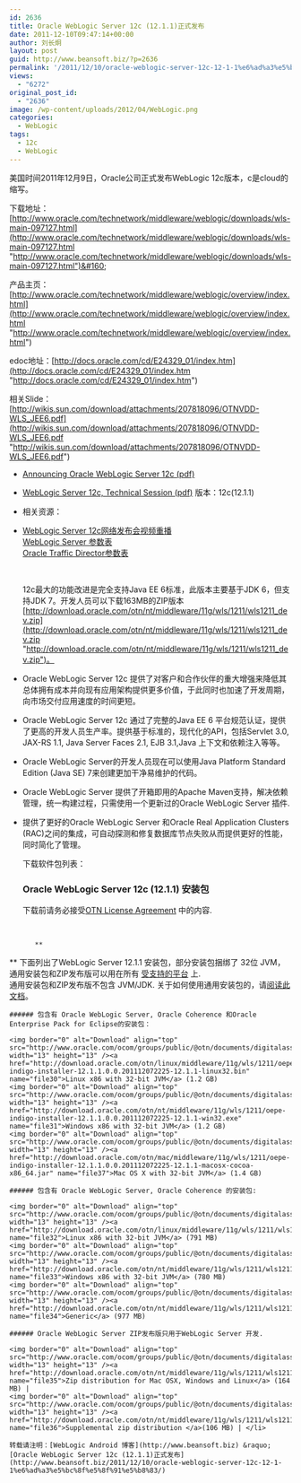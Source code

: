 ```yaml
---
id: 2636
title: Oracle WebLogic Server 12c (12.1.1)正式发布
date: 2011-12-10T09:47:14+00:00
author: 刘长炯
layout: post
guid: http://www.beansoft.biz/?p=2636
permalink: '/2011/12/10/oracle-weblogic-server-12c-12-1-1%e6%ad%a3%e5%bc%8f%e5%8f%91%e5%b8%83/'
views:
  - "6272"
original_post_id:
  - "2636"
image: /wp-content/uploads/2012/04/WebLogic.png
categories:
  - WebLogic
tags:
  - 12c
  - WebLogic
---
```

美国时间2011年12月9日，Oracle公司正式发布WebLogic 12c版本，c是cloud的缩写。

下载地址：[http://www.oracle.com/technetwork/middleware/weblogic/downloads/wls-main-097127.html](http://www.oracle.com/technetwork/middleware/weblogic/downloads/wls-main-097127.html "http://www.oracle.com/technetwork/middleware/weblogic/downloads/wls-main-097127.html")&#160;

产品主页：[http://www.oracle.com/technetwork/middleware/weblogic/overview/index.html](http://www.oracle.com/technetwork/middleware/weblogic/overview/index.html "http://www.oracle.com/technetwork/middleware/weblogic/overview/index.html")

edoc地址：[http://docs.oracle.com/cd/E24329_01/index.htm](http://docs.oracle.com/cd/E24329_01/index.htm "http://docs.oracle.com/cd/E24329_01/index.htm")

相关Slide：[http://wikis.sun.com/download/attachments/207818096/OTNVDD-WLS_JEE6.pdf](http://wikis.sun.com/download/attachments/207818096/OTNVDD-WLS_JEE6.pdf "http://wikis.sun.com/download/attachments/207818096/OTNVDD-WLS_JEE6.pdf")

  * [Announcing Oracle WebLogic Server 12c (pdf)](http://wcc.on24.com/event/37/57/27/rt/1/documents/player_docanchr_2/wls_12c_launch_webcast_final_11_15_11v2_.pdf) 
  * [WebLogic Server 12c, Technical Session (pdf)](http://wcc.on24.com/event/37/57/27/rt/1/documents/player_docanchr_3/weblogic12c_launch_tech_webinar_v8.pdf) 
    版本：12c(12.1.1)

  * 相关资源：

  * [WebLogic Server 12c网络发布会视频重播](http://event.on24.com/r.htm?e=375727&s=1&k=108E7A597FD93F05D40355E5A6A5F60C&partnerref=WLS12c_Launch_Blog)   
    [WebLogic Server 参数表](http://www.oracle.com/us/products/middleware/application-server/oracle-weblogic-server-ds-1391360.pdf)   
    [Oracle Traffic Director参数表](http://www.oracle.com/us/products/middleware/application-server/oracle-traffic-director-ds-1389582.pdf)&#160;
    
    &#160;
    
    12c最大的功能改进是完全支持Java EE 6标准，此版本主要基于JDK 6，但支持JDK 7。开发人员可以下载163MB的ZIP版本[http://download.oracle.com/otn/nt/middleware/11g/wls/1211/wls1211_dev.zip](http://download.oracle.com/otn/nt/middleware/11g/wls/1211/wls1211_dev.zip "http://download.oracle.com/otn/nt/middleware/11g/wls/1211/wls1211_dev.zip")。

  * Oracle WebLogic Server 12c 提供了对客户和合作伙伴的重大增强来降低其总体拥有成本并向现有应用架构提供更多价值，于此同时也加速了开发周期，向市场交付应用速度的时间更短。 
  * Oracle WebLogic Server 12c 通过了完整的Java EE 6 平台规范认证，提供了更高的开发人员生产率。提供基于标准的，现代化的API，包括Servlet 3.0, JAX-RS 1.1, Java Server Faces 2.1, EJB 3.1,Java 上下文和依赖注入等等。 
  * Oracle WebLogic Server的开发人员现在可以使用Java Platform Standard Edition (Java SE) 7来创建更加干净易维护的代码。 
  * Oracle WebLogic Server 提供了开箱即用的Apache Maven支持，解决依赖管理，统一构建过程，只需使用一个更新过的Oracle WebLogic Server 插件. 
  * 提供了更好的Oracle WebLogic Server 和Oracle Real Application Clusters (RAC)之间的集成，可自动探测和修复数据库节点失败从而提供更好的性能，同时简化了管理。 
    &#160;
    
    下载软件包列表：
    
    ### Oracle WebLogic Server 12c (12.1.1) 安装包
    
    下载前请务必接受[OTN License Agreement](http://www.oracle.com/technetwork/middleware/weblogic/downloads/) 中的内容.
    
    &#160;
    
           **  
** 下面列出了WebLogic Server 12.1.1 安装包，部分安装包捆绑了 32位 JVM，通用安装包和ZIP发布版可以用在所有 [受支持的平台](http://www.oracle.com/technetwork/middleware/ias/downloads/fusion-certification-100350.html) 上.   
    通用安装包和ZIP发布版不包含 JVM/JDK. 关于如何使用通用安装包的，请[阅读此文档](http://docs.oracle.com/cd/E24329_01/doc.1211/e24492/prepare.htm#BABFIDAB)。
    
    ###### 包含有 Oracle WebLogic Server, Oracle Coherence 和Oracle Enterprise Pack for Eclipse的安装包：
    
    <img border="0" alt="Download" align="top" src="http://www.oracle.com/ocom/groups/public/@otn/documents/digitalasset/115899.gif" width="13" height="13" /><a href="http://download.oracle.com/otn/linux/middleware/11g/wls/1211/oepe-indigo-installer-12.1.1.0.0.201112072225-12.1.1-linux32.bin" name="file30">Linux x86 with 32-bit JVM</a> (1.2 GB)   
    <img border="0" alt="Download" align="top" src="http://www.oracle.com/ocom/groups/public/@otn/documents/digitalasset/115899.gif" width="13" height="13" /><a href="http://download.oracle.com/otn/nt/middleware/11g/wls/1211/oepe-indigo-installer-12.1.1.0.0.201112072225-12.1.1-win32.exe" name="file31">Windows x86 with 32-bit JVM</a> (1.2 GB)   
    <img border="0" alt="Download" align="top" src="http://www.oracle.com/ocom/groups/public/@otn/documents/digitalasset/115899.gif" width="13" height="13" /><a href="http://download.oracle.com/otn/mac/middleware/11g/wls/1211/oepe-indigo-installer-12.1.1.0.0.201112072225-12.1.1-macosx-cocoa-x86_64.jar" name="file37">Mac OS X with 32-bit JVM</a> (1.4 GB) 
    
    ###### 包含有 Oracle WebLogic Server, Oracle Coherence 的安装包:
    
    <img border="0" alt="Download" align="top" src="http://www.oracle.com/ocom/groups/public/@otn/documents/digitalasset/115899.gif" width="13" height="13" /><a href="http://download.oracle.com/otn/linux/middleware/11g/wls/1211/wls1211_linux32.bin" name="file32">Linux x86 with 32-bit JVM</a> (791 MB)   
    <img border="0" alt="Download" align="top" src="http://www.oracle.com/ocom/groups/public/@otn/documents/digitalasset/115899.gif" width="13" height="13" /><a href="http://download.oracle.com/otn/nt/middleware/11g/wls/1211/wls1211_win32.exe" name="file33">Windows x86 with 32-bit JVM</a> (780 MB)   
    <img border="0" alt="Download" align="top" src="http://www.oracle.com/ocom/groups/public/@otn/documents/digitalasset/115899.gif" width="13" height="13" /><a href="http://download.oracle.com/otn/nt/middleware/11g/wls/1211/wls1211_generic.jar" name="file34">Generic</a> (977 MB) 
    
    ###### Oracle WebLogic Server ZIP发布版只用于WebLogic Server 开发.
    
    <img border="0" alt="Download" align="top" src="http://www.oracle.com/ocom/groups/public/@otn/documents/digitalasset/115899.gif" width="13" height="13" /><a href="http://download.oracle.com/otn/nt/middleware/11g/wls/1211/wls1211_dev.zip" name="file35">Zip distribution for Mac OSX, Windows and Linux</a> (164 MB) |   
    <img border="0" alt="Download" align="top" src="http://www.oracle.com/ocom/groups/public/@otn/documents/digitalasset/115899.gif" width="13" height="13" /><a href="http://download.oracle.com/otn/nt/middleware/11g/wls/1211/wls1211_dev_supplemental.zip" name="file36">Supplemental zip distribution </a>(106 MB) | </li> 
    
    转载请注明：[WebLogic Android 博客](http://www.beansoft.biz) &raquo; [Oracle WebLogic Server 12c (12.1.1)正式发布](http://www.beansoft.biz/2011/12/10/oracle-weblogic-server-12c-12-1-1%e6%ad%a3%e5%bc%8f%e5%8f%91%e5%b8%83/)